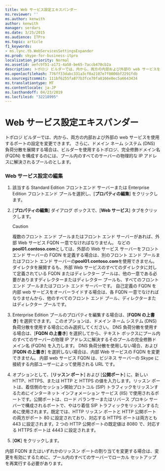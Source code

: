 ```yaml
---
title: Web サービス設定エキスパンダー
ms.reviewer: ''
ms.author: kenwith
author: kenwith
manager: serdars
ms.date: 3/25/2015
ms.audience: ITPro
ms.topic: article
f1_keywords:
- ms.lync.tb.WebServicesSettingsExpander
ms.prod: skype-for-business-itpro
localization_priority: Normal
ms.assetid: aefc9f51-a171-4a58-be65-7accb470cb2a
description: トポロジ ビルダーでは、内から、両方の内部および外部の web サービスを使用するポートの設定を変更できます。 さらに、ドメイン ネーム システム (DNS) 負荷分散を展開する場合は、ビルダーを使用するトポロジ、完全修飾ドメイン名 (FQDN) を構成するのには、プール内のすべてのサーバーの物理的な IP アドレスに解決されるプールのとします。
ms.openlocfilehash: 776ff33dabc331a3cf0a2107e7f0006bf2291fdb
ms.sourcegitcommit: 111bf6255fa877b3fce70fa8166e8ec5a6643434
ms.translationtype: MT
ms.contentlocale: ja-JP
ms.lasthandoff: 04/23/2019
ms.locfileid: "32218995"
---
```

# <a name="web-services-settings-expander"></a>Web サービス設定エキスパンダー
 
トポロジ ビルダーでは、内から、両方の内部および外部の web サービスを使用するポートの設定を変更できます。 さらに、ドメイン ネーム システム (DNS) 負荷分散を展開する場合は、ビルダーを使用するトポロジ、完全修飾ドメイン名 (FQDN) を構成するのには、プール内のすべてのサーバーの物理的な IP アドレスに解決されるプールのとします。
  
### <a name="editing-web-services-settings"></a>Web サービス設定の編集

1. 該当する Standard Edition フロントエンド サーバーまたは Enterprise Edition フロントエンド プールを選択し、[**プロパティの編集**] をクリックします。
    
2. [**プロパティの編集**] ダイアログ ボックスで、[**Web サービス**] タブをクリックします。
    
    > [!CAUTION]
    > 複数のフロント エンド プールまたはフロント エンド サーバーがあれば、外部 Web サービス FQDN 一意でなければなりません。 などの**pool01.contoso.com**としては、外部の Web サービス サーバーをフロント エンド サーバーの FQDN を定義する場合は、別のフロント エンド プールまたはフロント エンド サーバーの**pool01.contoso.com**を使用できません。 ダイレクタを展開するも、外部 Web サービスのすべてのダイレクタに対して定義されている FQDN またはディレクター プールは、他の一意である必要がありますディレクターまたはディレクター プールも、すべてのフロント エンド プールまたはフロント エンド サーバーです。 自己定義の FQDN を内部 web サービスをオーバーライドする場合は、各 FQDN 一意でなければなりませんから、他のすべてのフロント エンド プール、ディレクターまたはディレクター プールです。
  
3. Enterprise Edition プールのプロパティを編集する場合は、[**FQDN の上書き**] を選択できます。 このオプションは、ドメイン ネーム システム (DNS) 負荷分散を使用する場合にのみ選択してください。 DNS 負荷分散を使用する場合は、[**FQDN の上書き**] を選択してから、テキスト ボックスにプール内のすべてのサーバーの物理 IP アドレスに解決するそのプールの完全修飾ドメイン名 (FQDN) を入力します。 DNS 負荷分散を使用しない場合、および [**FQDN の上書き**] を選択しない場合は、内部 Web サービスの FQDN を変更できません。 内部 web サービス FQDN は、ビジネス サーバーの Skype に接続する内部ユーザーによって使用される URL です。
    
4. オプションとして、[**リッスン ポート**] および [**公開ポート**] に、新しい HTTP、HTTPS、または HTTP と HTTPS の値を入力します。リッスン ポートは、着信側のセッション開始プロトコル (SIP) トラフィックをリッスンするためにインターネット インフォメーション サービス (IIS) で使用されるポートです。公開ポートは、ロード バランサーまたはリバース プロキシ サーバーで構成されるポートで、やはり着信 SIP トラフィックをリッスンするために使用されます。既定では、HTTP リッスン ポートと HTTP 公開ポートの両方がポート 80 に設定されており、対応する HTTPS ポートは両方とも 443 に設定されます。2 つの HTTP 公開ポートの既定値は 8080 で、対応する HTTPS ポートは 4443 に設定されます。
    
5. [**OK**] をクリックします。
    
内部 FQDN またはいずれかのリッスン ポートの割り当てを変更する場合は、変更を有効にするために、プール内のすべてのサーバーでローカル セットアップを再実行する必要があります。
  

